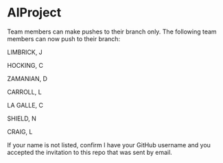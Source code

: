 # AIProject

Team members can make pushes to their branch only. The following team members can now push to their branch:

LIMBRICK, J

HOCKING, C

ZAMANIAN, D

CARROLL, L

LA GALLE, C

SHIELD, N

CRAIG, L


If your name is not listed, confirm I have your GitHub username and you accepted the invitation to this repo that was sent by email.

